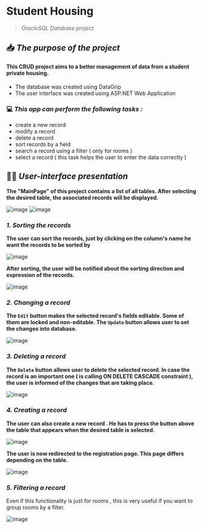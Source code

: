 # Student Housing
> *OracleSQL Database  project*

## :inbox_tray: *The purpose of the project*
####  This CRUD project aims to a better management of data from a student private housing.

- The database was created using DataGrip
- The user interface was created using ASP.NET Web Application



### :computer: *This app can perform the following tasks :*

- create a new record
- modify a record
- delete a record
- sort records by a field
- search a record using a filter ( only for rooms )
- select a record ( this task helps the user to enter the data correctly )

## :man_technologist: *User-interface presentation*

**The "MainPage" of this project contains a list of all tables. After selecting the desired table, the associated records will be displayed.**

![image](https://user-images.githubusercontent.com/92024989/213469473-7ab7c454-4476-4a4a-86cb-39ee579d14e9.png)
![image](https://user-images.githubusercontent.com/92024989/213471909-0273ee53-0dc6-4048-a9ce-e51d33b425b5.png)

### *1. Sorting the records*

**The user can sort the records, just by clicking on the column's name he want the records to be sorted by**

![image](https://user-images.githubusercontent.com/92024989/213487990-8839262d-eea2-48b1-861d-090d3b3ae4fc.png)

**After sorting, the user will be notified about the sorting direction and expression of the records.**

![image](https://user-images.githubusercontent.com/92024989/213491944-52fd71e5-2510-4c23-8102-7bcdbe8f1ae0.png)


### *2. Changing a record*

**The `Edit` button makes the selected record's fields editable. Some of them are locked and non-editable. The `Update` button allows user to set the changes into database.**

![image](https://user-images.githubusercontent.com/92024989/213518444-508e8114-38e3-4957-b89d-57241355d2d6.png)

### *3. Deleting a record*

**The `Delete` button allows user to delete the selected record. In case the record is an important one ( is calling ON DELETE CASCADE constraint ), the user is informed of the changes that are taking place.**  

![image](https://user-images.githubusercontent.com/92024989/213525182-e5d2b398-5ad4-4118-8e53-dd29ce3e4cc2.png)

### *4. Creating a record*

**The user can also create a new record . He has to press the button above the table that appears when the desired table is selected.**

![image](https://user-images.githubusercontent.com/92024989/213527497-085ff6c6-80ad-45c1-a673-6f44edae5b8f.png)

**The user is now redirected to the registration page. This page differs depending on the table.**

![image](https://user-images.githubusercontent.com/92024989/213529621-02673545-9d93-4a63-971b-ea3f8e0daf65.png)

### *5. Filtering a record*

Even if this functionality is just for rooms , this is very useful if you want to group rooms by a filter.

![image](https://user-images.githubusercontent.com/92024989/213534141-9182723e-6460-4aa1-8cd6-de25c3c97706.png)

